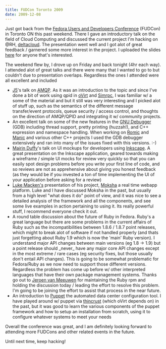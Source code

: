```yaml
---
title: FUDCon Toronto 2009
date: 2009-12-08
---
```


Just got back from the <a href="http://fedoraproject.org/wiki/FUDCon:Toronto_2009">Fedora Users and Developers Conference</a> (FUDCon) in Toronto ON this past weekend. There I gave an introductory talk on the field of Cloud Computing and discussed the current project I'm hacking on @RH, <a href="http://deltacloud.org">deltacloud</a>. The presentation went well and I got alot of great feedback / garnered some more interest in the project. I uploaded the slides <a href="http://mohammed.morsi.org/files/fudcon09.odp">here</a> for anyone that's interested.

The weekend flew by, I drove up on Friday and back tonight (4hr each way). I attended alot of great talks and there were many that I wanted to go to but couldn't due to presentation overlaps. Regardless the ones I attended were all excellent and included

<ul>
  <li><a href="http://www.j5live.com/">J5</a>'s talk on <a href="http://en.wikipedia.org/wiki/Advanced_Message_Queuing_Protocol">AMQP</a>. As it was an introduction to the topic and since I've done a bit of work using qpid in <a href="http://ovirt.org">oVirt</a> and <a href="http://projects.morsi.org/Simrpc">Simrpc</a>, I was familiar w/ a some of the material and but it still was very interesting and I picked alot of stuff up, such as the semantics of the different message transfer/event protocols, queue security / access control, and thoughts on the direction of AMQP/QPID and integrating it w/ community projects.</li>

  <li>An excellent talk on some of the new features in the <a href="http://www.gnu.org/software/gdb/">GNU Debugger</a> (GDB) including thread support, pretty printing (huzzah!), and C++ expression and namespace handling. When working on <a href="http://projects.morsi.org/Romic">Romic</a> and <a href="http://projects.morsi.org/Manic">Manic</a> and various other C++ projects I used the GDB debugger extensively and ran into many of the issues fixed with this versions. :-)</li>

  <li><a href="http://mairin.wordpress.com/">Mairin Duffy</a>'s talk on UI mockups for developers using <a href="http://www.inkscape.org/">Inkscape</a>. A great presentation on the Inkscape application, geared towards making a wireframe / simple UI mocks for review very quickly so that you can easily spot design problems before you write your first line of code, and so reviews are not as apprehensive about giving you honest feedback (as they would be if you invested a ton of time implementing the UI of your application before asking for a review)</li>

  <li><a href="http://lewk.org">Luke Macken's</a> presentation of his project, <a href="https://fedorahosted.org/moksha/">Moksha</a> a real time webapp platform. Luke and I have discussed Moksha in the past, but usually from a high level "what does it do" point of view, and it was nice to see a detailed analysis of the framework and all the components, and see some live examples in action pertaining to using it. Its really powerful stuff, I recommend everyone check it out.</li>

  <li>A round table discussion about the future of Ruby in Fedora. Ruby's a great language but there are some problems in the current affairs of Ruby such as the incompatibilities between 1.8.6 / 1.8.7 point releases, which might to break alot of software if not handled properly (and thats just forgetting about Ruby 1.9 which is now the 'main' Ruby version). I understand major API changes between main versions (eg 1.8 -> 1.9) but a point release should _never_ have any major core API changes except in the most extreme / rare cases (eg security fixes, but those usually don't entail API changes). This is going to be somewhat problematic for Fedora/Ruby as we now need to support those different versions. Regardless the problem has come up before w/ other interpreted languages that have their own package management systems. Thanks go out to <a href="http://www.kanarip.com/">Jeroen van Meeuwen</a> for maintaining the Ruby rpm and holding the discussion today / leading the effort to resolve this problem. I'm going to be joining the effort to assist that process in the near future.</li>

  <li>An introduction to <a href="http://reductivelabs.com/products/">Puppet</a> the automated data center configuration tool. I have played around w/ puppet via <a href="http://thincrust.org/">thincrust</a> (which oVirt depends on) in the past, but it was good to learn the various components of the puppet framework and how to setup an installation from scratch, using it to configure whatever systems to meet your needs</li>
</ul>

Overall the conference was great, and I am definitely looking forward to attending more FUDCons and other related events in the future.

Until next time, keep hacking!

